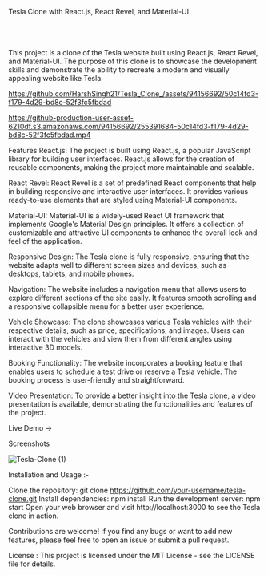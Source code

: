 Tesla Clone with React.js, React Revel, and Material-UI
<br>
<br>
<br>
<br>

This project is a clone of the Tesla website built using React.js, React Revel, and Material-UI. The purpose of this clone is to showcase the development skills and demonstrate the ability to recreate a modern and visually appealing website like Tesla.

 https://github.com/HarshSingh21/Tesla_Clone_/assets/94156692/50c14fd3-f179-4d29-bd8c-52f3fc5fbdad

 https://github-production-user-asset-6210df.s3.amazonaws.com/94156692/255391684-50c14fd3-f179-4d29-bd8c-52f3fc5fbdad.mp4

Features
React.js: The project is built using React.js, a popular JavaScript library for building user interfaces. React.js allows for the creation of reusable components, making the project more maintainable and scalable.

React Revel: React Revel is a set of predefined React components that help in building responsive and interactive user interfaces. It provides various ready-to-use elements that are styled using Material-UI components.

Material-UI: Material-UI is a widely-used React UI framework that implements Google's Material Design principles. It offers a collection of customizable and attractive UI components to enhance the overall look and feel of the application.

Responsive Design: The Tesla clone is fully responsive, ensuring that the website adapts well to different screen sizes and devices, such as desktops, tablets, and mobile phones.

Navigation: The website includes a navigation menu that allows users to explore different sections of the site easily. It features smooth scrolling and a responsive collapsible menu for a better user experience.

Vehicle Showcase: The clone showcases various Tesla vehicles with their respective details, such as price, specifications, and images. Users can interact with the vehicles and view them from different angles using interactive 3D models.

Booking Functionality: The website incorporates a booking feature that enables users to schedule a test drive or reserve a Tesla vehicle. The booking process is user-friendly and straightforward.

Video Presentation: To provide a better insight into the Tesla clone, a video presentation is available, demonstrating the functionalities and features of the project.

 
Live Demo  ->  




Screenshots

![Tesla-Clone (1)](https://github.com/HarshSingh21/Tesla_Clone_/assets/94156692/7636a8df-4e92-4052-9063-20291b87abc6)

Installation and Usage  :-

Clone the repository:   git clone https://github.com/your-username/tesla-clone.git
Install dependencies:   npm install
Run the development server: npm start
Open your web browser and visit http://localhost:3000 to see the Tesla clone in action.


Contributions are welcome! If you find any bugs or want to add new features, please feel free to open an issue or submit a pull request.

License : This project is licensed under the MIT License - see the LICENSE file for details.
